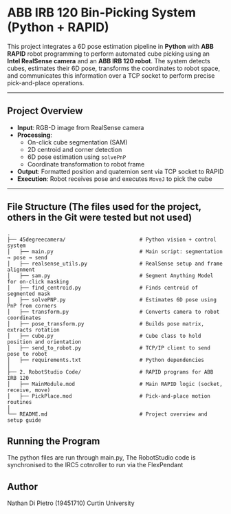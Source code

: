 # ABB IRB 120 Bin-Picking System (Python + RAPID)

This project integrates a 6D pose estimation pipeline in **Python** with **ABB RAPID** robot programming to perform automated 
cube picking using an **Intel RealSense camera** and an **ABB IRB 120 robot**. The system detects cubes, estimates their 6D pose,
transforms the coordinates to robot space, and communicates this information over a TCP socket to perform precise pick-and-place operations.

---

## Project Overview

- **Input**: RGB-D image from RealSense camera
- **Processing**:
  - On-click cube segmentation (SAM)
  - 2D centroid and corner detection
  - 6D pose estimation using `solvePnP`
  - Coordinate transformation to robot frame
- **Output**: Formatted position and quaternion sent via TCP socket to RAPID
- **Execution**: Robot receives pose and executes `MoveJ` to pick the cube

---
## File Structure (The files used for the project, others in the Git were tested but not used)

```text
.
├── 45degreecamera/                        # Python vision + control system
│   ├── main.py                            # Main script: segmentation → pose → send
│   ├── realsense_utils.py                 # RealSense setup and frame alignment
│   ├── sam.py                             # Segment Anything Model for on-click masking
│   ├── find_centroid.py                   # Finds centroid of segmented mask
│   ├── solvePNP.py                        # Estimates 6D pose using PnP from corners
│   ├── transform.py                       # Converts camera to robot coordinates
│   ├── pose_transform.py                  # Builds pose matrix, extracts rotation
│   ├── cube.py                            # Cube class to hold position and orientation
│   ├── send_to_robot.py                   # TCP/IP client to send pose to robot
│   ├── requirements.txt                   # Python dependencies
│
├── 2. RobotStudio Code/                   # RAPID programs for ABB IRB 120
│   ├── MainModule.mod                     # Main RAPID logic (socket, receive, move)
│   ├── PickPlace.mod                      # Pick-and-place motion routines
│
└── README.md                              # Project overview and setup guide
```

## Running the Program
The python files are run through main.py, The RobotStudio code is synchronised to the IRC5 cotnroller to run 
via the FlexPendant

## Author
Nathan Di Pietro (19451710) Curtin University




